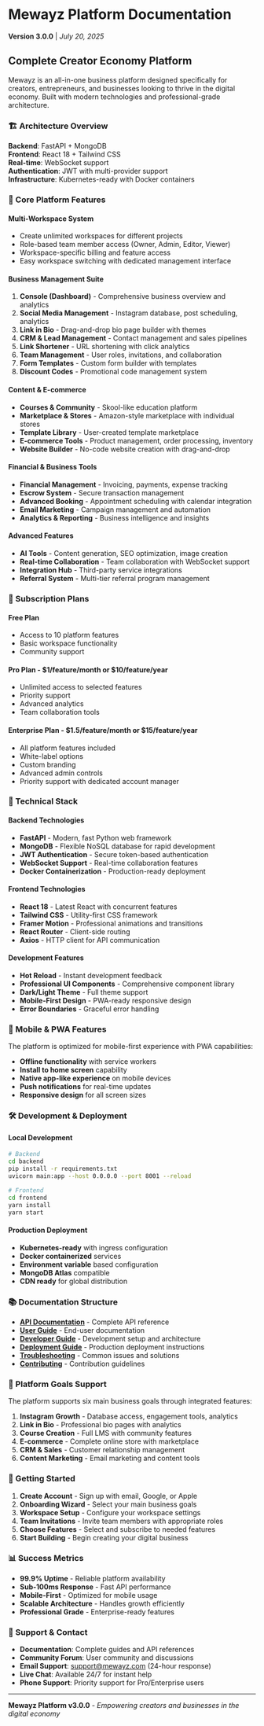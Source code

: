 # Mewayz Platform Documentation
**Version 3.0.0** | *July 20, 2025*

## Complete Creator Economy Platform

Mewayz is an all-in-one business platform designed specifically for creators, entrepreneurs, and businesses looking to thrive in the digital economy. Built with modern technologies and professional-grade architecture.

### 🏗️ Architecture Overview

**Backend**: FastAPI + MongoDB  
**Frontend**: React 18 + Tailwind CSS  
**Real-time**: WebSocket support  
**Authentication**: JWT with multi-provider support  
**Infrastructure**: Kubernetes-ready with Docker containers  

### 🎯 Core Platform Features

#### **Multi-Workspace System**
- Create unlimited workspaces for different projects
- Role-based team member access (Owner, Admin, Editor, Viewer)
- Workspace-specific billing and feature access
- Easy workspace switching with dedicated management interface

#### **Business Management Suite**
1. **Console (Dashboard)** - Comprehensive business overview and analytics
2. **Social Media Management** - Instagram database, post scheduling, analytics
3. **Link in Bio** - Drag-and-drop bio page builder with themes
4. **CRM & Lead Management** - Contact management and sales pipelines
5. **Link Shortener** - URL shortening with click analytics
6. **Team Management** - User roles, invitations, and collaboration
7. **Form Templates** - Custom form builder with templates
8. **Discount Codes** - Promotional code management system

#### **Content & E-commerce**
- **Courses & Community** - Skool-like education platform
- **Marketplace & Stores** - Amazon-style marketplace with individual stores
- **Template Library** - User-created template marketplace
- **E-commerce Tools** - Product management, order processing, inventory
- **Website Builder** - No-code website creation with drag-and-drop

#### **Financial & Business Tools**
- **Financial Management** - Invoicing, payments, expense tracking
- **Escrow System** - Secure transaction management
- **Advanced Booking** - Appointment scheduling with calendar integration
- **Email Marketing** - Campaign management and automation
- **Analytics & Reporting** - Business intelligence and insights

#### **Advanced Features**
- **AI Tools** - Content generation, SEO optimization, image creation
- **Real-time Collaboration** - Team collaboration with WebSocket support
- **Integration Hub** - Third-party service integrations
- **Referral System** - Multi-tier referral program management

### 💼 Subscription Plans

#### **Free Plan**
- Access to 10 platform features
- Basic workspace functionality
- Community support

#### **Pro Plan** - $1/feature/month or $10/feature/year
- Unlimited access to selected features
- Priority support
- Advanced analytics
- Team collaboration tools

#### **Enterprise Plan** - $1.5/feature/month or $15/feature/year
- All platform features included
- White-label options
- Custom branding
- Advanced admin controls
- Priority support with dedicated account manager

### 🔧 Technical Stack

#### **Backend Technologies**
- **FastAPI** - Modern, fast Python web framework
- **MongoDB** - Flexible NoSQL database for rapid development
- **JWT Authentication** - Secure token-based authentication
- **WebSocket Support** - Real-time collaboration features
- **Docker Containerization** - Production-ready deployment

#### **Frontend Technologies**
- **React 18** - Latest React with concurrent features
- **Tailwind CSS** - Utility-first CSS framework
- **Framer Motion** - Professional animations and transitions
- **React Router** - Client-side routing
- **Axios** - HTTP client for API communication

#### **Development Features**
- **Hot Reload** - Instant development feedback
- **Professional UI Components** - Comprehensive component library
- **Dark/Light Theme** - Full theme support
- **Mobile-First Design** - PWA-ready responsive design
- **Error Boundaries** - Graceful error handling

### 📱 Mobile & PWA Features

The platform is optimized for mobile-first experience with PWA capabilities:
- **Offline functionality** with service workers
- **Install to home screen** capability
- **Native app-like experience** on mobile devices
- **Push notifications** for real-time updates
- **Responsive design** for all screen sizes

### 🛠️ Development & Deployment

#### **Local Development**
```bash
# Backend
cd backend
pip install -r requirements.txt
uvicorn main:app --host 0.0.0.0 --port 8001 --reload

# Frontend  
cd frontend
yarn install
yarn start
```

#### **Production Deployment**
- **Kubernetes-ready** with ingress configuration
- **Docker containerized** services
- **Environment variable** based configuration
- **MongoDB Atlas** compatible
- **CDN ready** for global distribution

### 📚 Documentation Structure

- **[API Documentation](./api/README.md)** - Complete API reference
- **[User Guide](./user-guide/README.md)** - End-user documentation
- **[Developer Guide](./developer/README.md)** - Development setup and architecture
- **[Deployment Guide](./deployment/README.md)** - Production deployment instructions
- **[Troubleshooting](./troubleshooting/README.md)** - Common issues and solutions
- **[Contributing](./contributing/README.md)** - Contribution guidelines

### 🎯 Platform Goals Support

The platform supports six main business goals through integrated features:

1. **Instagram Growth** - Database access, engagement tools, analytics
2. **Link in Bio** - Professional bio pages with analytics
3. **Course Creation** - Full LMS with community features
4. **E-commerce** - Complete online store with marketplace
5. **CRM & Sales** - Customer relationship management
6. **Content Marketing** - Email marketing and content tools

### 🚀 Getting Started

1. **Create Account** - Sign up with email, Google, or Apple
2. **Onboarding Wizard** - Select your main business goals
3. **Workspace Setup** - Configure your workspace settings
4. **Team Invitations** - Invite team members with appropriate roles
5. **Choose Features** - Select and subscribe to needed features
6. **Start Building** - Begin creating your digital business

### 📊 Success Metrics

- **99.9% Uptime** - Reliable platform availability
- **Sub-100ms Response** - Fast API performance
- **Mobile-First** - Optimized for mobile usage
- **Scalable Architecture** - Handles growth efficiently
- **Professional Grade** - Enterprise-ready features

### 📧 Support & Contact

- **Documentation**: Complete guides and API references
- **Community Forum**: User community and discussions  
- **Email Support**: support@mewayz.com (24-hour response)
- **Live Chat**: Available 24/7 for instant help
- **Phone Support**: Priority support for Pro/Enterprise users

---

**Mewayz Platform v3.0.0** - *Empowering creators and businesses in the digital economy*